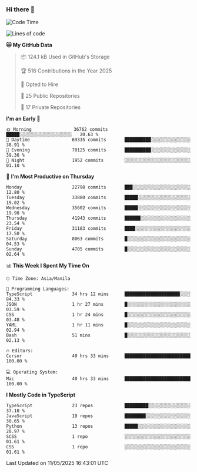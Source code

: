 ### Hi there 👋

<!--START_SECTION:waka-->
![Code Time](http://img.shields.io/badge/Code%20Time-1%2C728%20hrs%2029%20mins-blue)

![Lines of code](https://img.shields.io/badge/From%20Hello%20World%20I%27ve%20Written-66.6%20million%20lines%20of%20code-blue)

**🐱 My GitHub Data** 

> 📦 124.1 kB Used in GitHub's Storage 
 > 
> 🏆 516 Contributions in the Year 2025
 > 
> 💼 Opted to Hire
 > 
> 📜 25 Public Repositories 
 > 
> 🔑 17 Private Repositories 
 > 
**I'm an Early 🐤** 

```text
🌞 Morning                36762 commits       █████░░░░░░░░░░░░░░░░░░░░   20.63 % 
🌆 Daytime                69335 commits       ██████████░░░░░░░░░░░░░░░   38.91 % 
🌃 Evening                70125 commits       ██████████░░░░░░░░░░░░░░░   39.36 % 
🌙 Night                  1952 commits        ░░░░░░░░░░░░░░░░░░░░░░░░░   01.10 % 
```
📅 **I'm Most Productive on Thursday** 

```text
Monday                   22798 commits       ███░░░░░░░░░░░░░░░░░░░░░░   12.80 % 
Tuesday                  33880 commits       █████░░░░░░░░░░░░░░░░░░░░   19.02 % 
Wednesday                35602 commits       █████░░░░░░░░░░░░░░░░░░░░   19.98 % 
Thursday                 41943 commits       ██████░░░░░░░░░░░░░░░░░░░   23.54 % 
Friday                   31183 commits       ████░░░░░░░░░░░░░░░░░░░░░   17.50 % 
Saturday                 8063 commits        █░░░░░░░░░░░░░░░░░░░░░░░░   04.53 % 
Sunday                   4705 commits        █░░░░░░░░░░░░░░░░░░░░░░░░   02.64 % 
```


📊 **This Week I Spent My Time On** 

```text
🕑︎ Time Zone: Asia/Manila

💬 Programming Languages: 
TypeScript               34 hrs 12 mins      █████████████████████░░░░   84.33 % 
JSON                     1 hr 27 mins        █░░░░░░░░░░░░░░░░░░░░░░░░   03.59 % 
CSS                      1 hr 24 mins        █░░░░░░░░░░░░░░░░░░░░░░░░   03.48 % 
YAML                     1 hr 11 mins        █░░░░░░░░░░░░░░░░░░░░░░░░   02.94 % 
Bash                     51 mins             █░░░░░░░░░░░░░░░░░░░░░░░░   02.13 % 

🔥 Editors: 
Cursor                   40 hrs 33 mins      █████████████████████████   100.00 % 

💻 Operating System: 
Mac                      40 hrs 33 mins      █████████████████████████   100.00 % 
```

**I Mostly Code in TypeScript** 

```text
TypeScript               23 repos            █████████░░░░░░░░░░░░░░░░   37.10 % 
JavaScript               19 repos            ████████░░░░░░░░░░░░░░░░░   30.65 % 
Python                   13 repos            █████░░░░░░░░░░░░░░░░░░░░   20.97 % 
SCSS                     1 repo              ░░░░░░░░░░░░░░░░░░░░░░░░░   01.61 % 
CSS                      1 repo              ░░░░░░░░░░░░░░░░░░░░░░░░░   01.61 % 
```




 Last Updated on 11/05/2025 16:43:01 UTC
<!--END_SECTION:waka-->
